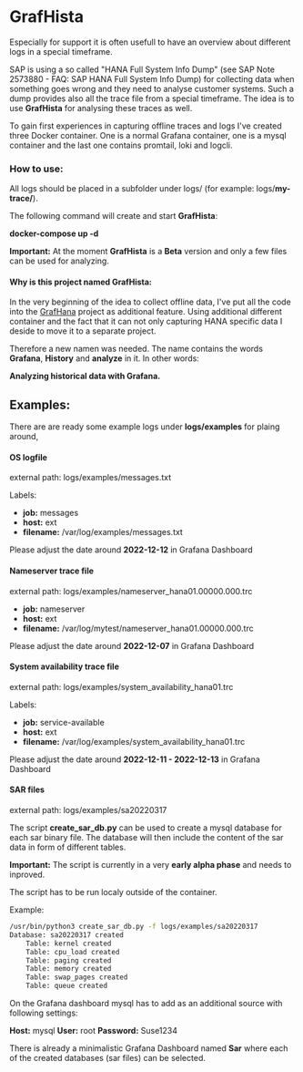 # GrafHista

Especially for support it is often usefull to have an overview about different logs in a special timeframe. 

SAP is using a so called "HANA Full System Info Dump" (see SAP Note 2573880 - FAQ: SAP HANA Full System Info Dump) for collecting data when something goes wrong and they need to analyse customer systems. Such a dump provides also all the trace file from a special timeframe. The idea is to use **GrafHista** for analysing these traces as well. 

To gain first experiences in capturing offline traces and logs I've created three  Docker container. One is a normal Grafana container, one is a mysql container and the last one contains promtail, loki and logcli.

### How to use:

All logs should be placed in a subfolder under logs/ (for example: logs/**my-trace/**). 

The following command will create and start **GrafHista**:

**docker-compose up -d**

**Important:** At the moment **GrafHista** is a **Beta** version and only a few files can be used for analyzing. 


#### Why is this project named GrafHista:
In the very beginning of the idea to collect offline data, I've put all the code into the [GrafHana](https://gitlab.suse.de/tschloss/grafhana/) project as additional feature. Using additional different container and the fact that it can 
not only capturing HANA specific data I deside to move it to a separate project.

Therefore a new namen was needed. The name contains the words **Grafana**, **History** and **analyze** in it. In other words:

**Analyzing historical data with Grafana.**



## Examples:
There are are ready some example logs under **logs/examples** for plaing around,


#### OS logfile 

external path: logs/examples/messages.txt    

Labels: 
- **job:** messages
- **host:** ext
- **filename:** /var/log/examples/messages.txt

Please adjust the date around **2022-12-12** in Grafana Dashboard

#### Nameserver trace file 

external path: logs/examples/nameserver_hana01.00000.000.trc

- **job:** nameserver
- **host:** ext
- **filename:** /var/log/mytest/nameserver_hana01.00000.000.trc

Please adjust the date around **2022-12-07** in Grafana Dashboard


#### System availability trace file

external path: logs/examples/system_availability_hana01.trc

Labels: 
- **job:** service-available
- **host:** ext
- **filename:** /var/log/examples/system_availability_hana01.trc

Please adjust the date around **2022-12-11 - 2022-12-13** in Grafana Dashboard

#### SAR files

external path:  logs/examples/sa20220317

The script **create_sar_db.py** can be used to create a mysql database for each 
sar binary file. The database will then include the content of the sar data in form of different tables. 

**Important:** The script is currently in a very **early alpha phase** and needs to inproved.

The script has to be run localy outside of the container. 

Example:

```bash
/usr/bin/python3 create_sar_db.py -f logs/examples/sa20220317
Database: sa20220317 created
    Table: kernel created
    Table: cpu_load created
    Table: paging created
    Table: memory created
    Table: swap_pages created
    Table: queue created
```


On the Grafana dashboard mysql has to add as an additional source with following settings:

**Host:** mysql
**User:** root
**Password:** Suse1234

There is already a minimalistic Grafana Dashboard named **Sar** where each of 
the created databases (sar files)  can be selected.